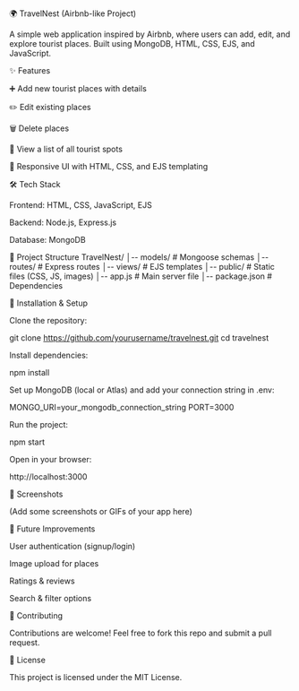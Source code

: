 🌍 TravelNest (Airbnb-like Project)

A simple web application inspired by Airbnb, where users can add, edit, and explore tourist places. Built using MongoDB, HTML, CSS, EJS, and JavaScript.

✨ Features

➕ Add new tourist places with details

✏️ Edit existing places

🗑️ Delete places

📖 View a list of all tourist spots

🎨 Responsive UI with HTML, CSS, and EJS templating

🛠️ Tech Stack

Frontend: HTML, CSS, JavaScript, EJS

Backend: Node.js, Express.js

Database: MongoDB

📂 Project Structure
TravelNest/
│-- models/        # Mongoose schemas
│-- routes/        # Express routes
│-- views/         # EJS templates
│-- public/        # Static files (CSS, JS, images)
│-- app.js         # Main server file
│-- package.json   # Dependencies

🚀 Installation & Setup

Clone the repository:

git clone https://github.com/yourusername/travelnest.git
cd travelnest


Install dependencies:

npm install


Set up MongoDB (local or Atlas) and add your connection string in .env:

MONGO_URI=your_mongodb_connection_string
PORT=3000


Run the project:

npm start


Open in your browser:

http://localhost:3000

📸 Screenshots

(Add some screenshots or GIFs of your app here)

🎯 Future Improvements

User authentication (signup/login)

Image upload for places

Ratings & reviews

Search & filter options

🤝 Contributing

Contributions are welcome! Feel free to fork this repo and submit a pull request.

📜 License

This project is licensed under the MIT License.
